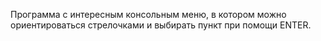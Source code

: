 Программа с интересным консольным меню, в котором можно ориентироваться стрелочками и выбирать пункт при помощи ENTER.
